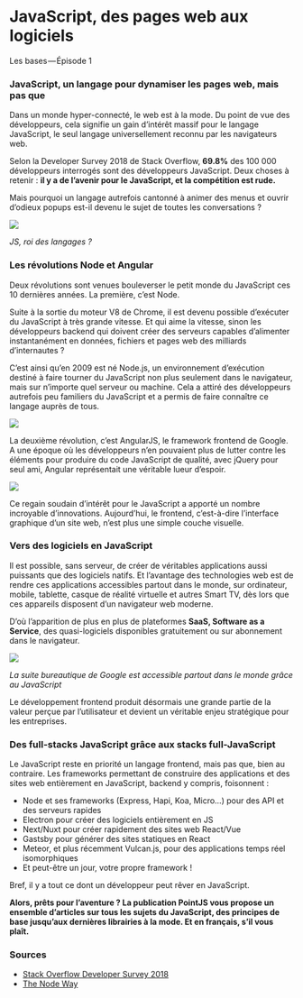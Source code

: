 ﻿# JavaScript, des pages web aux logiciels


Les bases — Épisode 1



### JavaScript, un langage pour dynamiser les pages web, mais pas que

Dans un monde hyper-connecté, le web est à la mode. Du point de vue des développeurs, cela signifie un gain d’intérêt massif pour le langage JavaScript, le seul langage universellement reconnu par les navigateurs web.

Selon la Developer Survey 2018 de Stack Overflow, **69.8%** des 100 000 développeurs interrogés sont des développeurs JavaScript. Deux choses à retenir : **il y a de l’avenir pour le JavaScript, et la compétition est rude.**

Mais pourquoi un langage autrefois cantonné à animer des menus et ouvrir d’odieux popups est-il devenu le sujet de toutes les conversations ?

![](https://cdn-images-1.medium.com/max/800/1*dY9iS0JYypr2SdBP1JtlNQ.png)

_JS, roi des langages ?_

### Les révolutions Node et Angular

Deux révolutions sont venues bouleverser le petit monde du JavaScript ces 10 dernières années. La première, c’est Node.

Suite à la sortie du moteur V8 de Chrome, il est devenu possible d’exécuter du JavaScript à très grande vitesse. Et qui aime la vitesse, sinon les développeurs backend qui doivent créer des serveurs capables d’alimenter instantanément en données, fichiers et pages web des milliards d’internautes ?

C’est ainsi qu’en 2009 est né Node.js, un environnement d’exécution destiné à faire tourner du JavaScript non plus seulement dans le navigateur, mais sur n’importe quel serveur ou machine. Cela a attiré des développeurs autrefois peu familiers du JavaScript et a permis de faire connaître ce langage auprès de tous.

![](https://cdn-images-1.medium.com/max/800/1*mHsKUV4f6Gn-Xj_8RBnCww.png)

La deuxième révolution, c’est AngularJS, le framework frontend de Google. A une époque où les développeurs n’en pouvaient plus de lutter contre les éléments pour produire du code JavaScript de qualité, avec jQuery pour seul ami, Angular représentait une véritable lueur d’espoir.

![](https://cdn-images-1.medium.com/max/800/1*IHKyRsXglNvMBchP6K4cvw.png)

Ce regain soudain d’intérêt pour le JavaScript a apporté un nombre incroyable d’innovations. Aujourd’hui, le frontend, c’est-à-dire l’interface graphique d’un site web, n’est plus une simple couche visuelle.

### Vers des logiciels en JavaScript

Il est possible, sans serveur, de créer de véritables applications aussi puissants que des logiciels natifs. Et l’avantage des technologies web est de rendre ces applications accessibles partout dans le monde, sur ordinateur, mobile, tablette, casque de réalité virtuelle et autres Smart TV, dès lors que ces appareils disposent d’un navigateur web moderne.

D’où l’apparition de plus en plus de plateformes **SaaS, Software as a Service**, des quasi-logiciels disponibles gratuitement ou sur abonnement dans le navigateur.

![](https://cdn-images-1.medium.com/max/800/1*rmj9OpYQRm9Xus8u43FjuQ.png)

_La suite bureautique de Google est accessible partout dans le monde grâce au JavaScript_

Le développement frontend produit désormais une grande partie de la valeur perçue par l’utilisateur et devient un véritable enjeu stratégique pour les entreprises.

### Des full-stacks JavaScript grâce aux stacks full-JavaScript

Le JavaScript reste en priorité un langage frontend, mais pas que, bien au contraire. Les frameworks permettant de construire des applications et des sites web entièrement en JavaScript, backend y compris, foisonnent :

-   Node et ses frameworks (Express, Hapi, Koa, Micro…) pour des API et des serveurs rapides
-   Electron pour créer des logiciels entièrement en JS
-   Next/Nuxt pour créer rapidement des sites web React/Vue
-   Gastsby pour générer des sites statiques en React
-   Meteor, et plus récemment Vulcan.js, pour des applications temps réel isomorphiques
-   Et peut-être un jour, votre propre framework !

Bref, il y a tout ce dont un développeur peut rêver en JavaScript.

**Alors, prêts pour l’aventure ? La publication PointJS vous propose un ensemble d’articles sur tous les sujets du JavaScript, des principes de base jusqu’aux dernières librairies à la mode. Et en français, s’il vous plaît.**

### Sources

-   [Stack Overflow Developer Survey 2018](https://insights.stackoverflow.com/survey/2018)
-   [The Node Way](http://thenodeway.io/introduction/)
